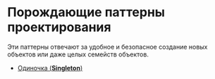 # Порождающие паттерны проектирования

Эти паттерны отвечают за удобное и безопасное создание новых объектов или даже целых семейств объектов.

* [Одиночка (**Singleton**)](https://github.com/Sergy-Dey/Patterns/tree/master/Typescript/Creational/Singleton/index.ts)